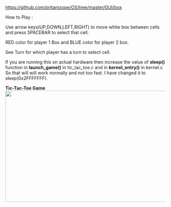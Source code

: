 <a href="https://github.com/pritamzope/OS/tree/master/GUI/box">https://github.com/pritamzope/OS/tree/master/GUI/box</a>


How to Play :

Use arrow keys(UP,DOWN,LEFT,RIGHT) to move white box between cells and press SPACEBAR to select that cell.

RED color for player 1 Box and BLUE color for player 2 box.

See Turn for which player has a turn to select cell.

If you are running this on actual hardware then increase the value of <b>sleep()</b> function in <b>launch_game()</b> in tic_tac_toe.c and in <b>kernel_entry()</b> in kernel.c So that will will work normally and not too fast.
I have changed it to sleep(0x2FFFFFFF).


<b>Tic-Tac-Toe Game</b>
<br/>
<img src="https://raw.githubusercontent.com/pritamzope/OS/master/Tic-Tac-Toe/tic_tac_toe.png" width="600" height="350"/>
<br/>

